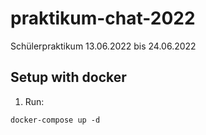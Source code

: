 # praktikum-chat-2022 

Schülerpraktikum 13.06.2022 bis 24.06.2022

## Setup with docker

1. Run:
```
docker-compose up -d
```
